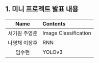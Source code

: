 ## 1. 미니 프로젝트 발표 내용


| Name | Contents |
|:---:|:---|
| 서기원 주영준 | Image Classification |
| 나영채 이장후 | RNN |
| 임수현 | YOLOv3 |
